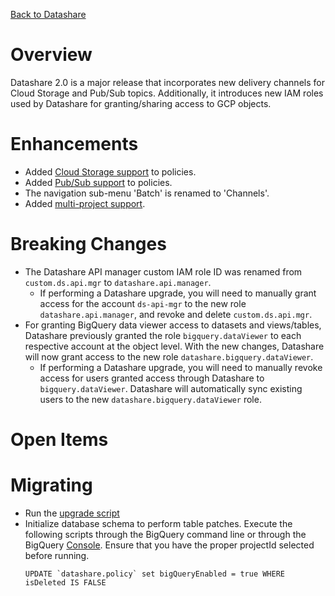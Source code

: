 [Back to Datashare](./README.md)

# Overview
Datashare 2.0 is a major release that incorporates new delivery channels for Cloud Storage and Pub/Sub topics. Additionally, it introduces new IAM roles used by Datashare for granting/sharing access to GCP objects.

# Enhancements
- Added [Cloud Storage support](https://github.com/GoogleCloudPlatform/datashare-toolkit/issues/504) to policies.
- Added [Pub/Sub support](https://github.com/GoogleCloudPlatform/datashare-toolkit/issues/524) to policies.
- The navigation sub-menu 'Batch' is renamed to 'Channels'.
- Added [multi-project support](./MULTI_PROJECT_SUPPORT.md).

# Breaking Changes
- The Datashare API manager custom IAM role ID was renamed from `custom.ds.api.mgr` to `datashare.api.manager`.
    - If performing a Datashare upgrade, you will need to manually grant access for the account `ds-api-mgr` to the new role `datashare.api.manager`, and revoke and delete `custom.ds.api.mgr`.
- For granting BigQuery data viewer access to datasets and views/tables, Datashare previously granted the role `bigquery.dataViewer` to each respective account at the object level. With the new changes, Datashare will now grant access to the new role `datashare.bigquery.dataViewer`.
    - If performing a Datashare upgrade, you will need to manually revoke access for users granted access through Datashare to `bigquery.dataViewer`. Datashare will automatically sync existing users to the new `datashare.bigquery.dataViewer` role.

# Open Items

# Migrating
- Run the [upgrade script](./UPGRADE.md)
- Initialize database schema to perform table patches. Execute the following scripts through the BigQuery command line or through the BigQuery [Console](https://console.cloud.google.com/bigquery). Ensure that you have the proper projectId selected before running.
    ```
    UPDATE `datashare.policy` set bigQueryEnabled = true WHERE isDeleted IS FALSE
    ```

